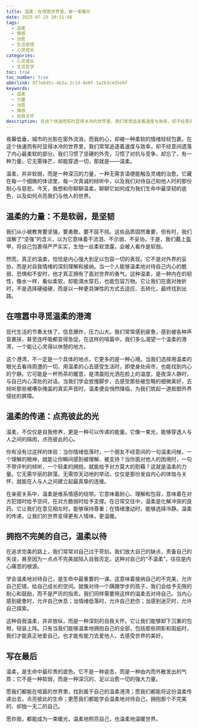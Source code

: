```yaml
---
title: 温柔：在喧嚣世界里，做一束暖光
date: 2025-07-25 20:31:48
tags:
  - 温柔
  - 情感
  - 治愈
  - 生活感悟
  - 心灵成长
categories:
  - 心灵成长
  - 生活哲学
toc: true
toc_number: true
abbrlink: 8f7e6d5c-4b3a-2c1d-9e0f-1a2b3c4d5e6f
keywords:
  - 温柔
  - 力量
  - 治愈
  - 情感
  - 自我关怀
description: 在这个快速而有时显得冰冷的世界里，我们常常追逐着速度与效率，却不经意间遗落了内心最柔软的部分。温柔，并非软弱，而是一种深沉的力量，一种无需言语便能触及灵魂的治愈。它藏在每一个细微的体谅里，每一次真诚的倾听中，以及我们对待自己和他人时的那份耐心与慈悲。今天，让我们一起重新审视温柔的意义，感受它如何成为我们生命中最坚韧的底色，以及如何点亮我们与他人的世界。
---
```


夜幕低垂，城市的光影在窗外流淌，而我的心，却被一种柔软的情绪轻轻包裹。在这个快速而有时显得冰冷的世界里，我们常常追逐着速度与效率，却不经意间遗落了内心最柔软的部分。我们习惯了坚硬的外壳，习惯了对抗与竞争，却忘了，有一种力量，它无需锋芒，却能穿透一切，那就是——温柔。

温柔，并非软弱，而是一种深沉的力量，一种无需言语便能触及灵魂的治愈。它藏在每一个细微的体谅里，每一次真诚的倾听中，以及我们对待自己和他人时的那份耐心与慈悲。今天，我想和你聊聊温柔，聊聊它如何成为我们生命中最坚韧的底色，以及如何点亮我们与他人的世界。

## 温柔的力量：不是软弱，是坚韧

我们从小被教育要坚强，要勇敢，要不屈不挠。这些品质固然重要，但有时，我们误解了“坚强”的含义，以为它意味着不流泪、不示弱、不妥协。于是，我们戴上盔甲，将自己包裹得严严实实，生怕一丝柔软泄露，会被人看作是软弱。

然而，真正的温柔，恰恰是内心强大到足以包容一切的表现。它不是对外界的妥协，而是对自我情绪的深刻理解和接纳。当一个人能够温柔地对待自己内心的脆弱、恐惧和不安时，他才真正拥有了面对世界的勇气。这种温柔，是一种内在的韧性，像水一样，看似柔软，却能滴水穿石，也能包容万物。它让我们在面对挫折时，不是选择硬碰硬，而是以一种更具弹性的方式去适应、去转化，最终找到出路。

## 在喧嚣中寻觅温柔的港湾

现代生活的节奏太快了，信息爆炸，压力山大。我们常常感到疲惫，感到被各种声音裹挟，甚至连呼吸都变得急促。在这样的喧嚣中，我们多么渴望一个温柔的港湾，一个能让心灵得以休憩的地方。

这个港湾，不一定是一个具体的地点，它更多的是一种心境。当我们选择用温柔的眼光去看待周遭的一切，用温柔的心去感受生活时，即使身处闹市，也能找到内心的宁静。它可能是一杯热茶的暖意，是清晨阳光洒在脸上的温度，是夜深人静时，与自己内心深处的对话。当我们学会放慢脚步，去感受那些被忽略的细微美好，去倾听那些被嘈杂掩盖的真实声音时，温柔便会悄然降临，为我们筑起一道抵御外界侵扰的屏障。

## 温柔的传递：点亮彼此的光

温柔，不仅仅是自我修养，更是一种可以传递的能量。它像一束光，能够穿透人与人之间的隔阂，点亮彼此的心。

你有没有过这样的体验：当你情绪低落时，一个朋友不经意间的一句温柔问候，一个理解的眼神，就能让你瞬间感到被理解、被支持？当你面对他人的困境时，一句不带评判的倾听，一个轻柔的拥抱，就能给予对方莫大的慰藉？这就是温柔的力量。它无需华丽的辞藻，无需惊天动地的举动，仅仅是那份发自内心的体恤与关怀，就能在人与人之间建立起最真挚的连接。

在亲密关系中，温柔是维系情感的纽带。它意味着耐心、理解和包容，意味着在对方犯错时给予空间，在对方脆弱时给予支撑。在日常交往中，温柔是化解冲突的良药。它让我们在意见相左时，能够保持尊重；在情绪激动时，能够选择冷静。温柔的传递，让我们的世界变得更有人情味，更温暖。

## 拥抱不完美的自己，温柔以待

在追求完美的路上，我们常常对自己过于苛刻。我们放大自己的缺点，责备自己的失误，甚至因为一点点不完美就陷入自我否定。这种对自己的“不温柔”，往往是内心痛苦的根源。

学会温柔地对待自己，是生命中最重要的一课。这意味着接纳自己的不完美，允许自己犯错，给自己成长的空间。就像对待一个蹒跚学步的孩子，我们会给予无限的耐心和鼓励，而不是严厉的指责。我们同样需要用这样的温柔去对待自己。当内心感到疲惫时，允许自己休息；当情绪低落时，允许自己悲伤；当感到迷茫时，允许自己探索。

这种自我温柔，并非放纵，而是一种深刻的自我关怀。它让我们能够卸下沉重的包袱，轻装上阵。只有当我们能够温柔地拥抱自己的全部，包括那些阴影和瑕疵时，我们才能真正地爱自己，也才能有能力去爱他人，去感受世界的美好。

## 写在最后

温柔，是生命中最珍贵的底色。它不是一种姿态，而是一种由内而外散发出的气质；它不是一种软弱，而是一种深沉的、足以治愈一切的强大力量。

愿我们都能在喧嚣的世界里，找到属于自己的温柔港湾；愿我们都能将这份温柔传递出去，点亮彼此的生命；更愿我们都能学会温柔地对待自己，拥抱那个不完美的、却独一无二的自己。

愿你我，都能成为一束暖光，温柔地照亮自己，也温柔地温暖世界。